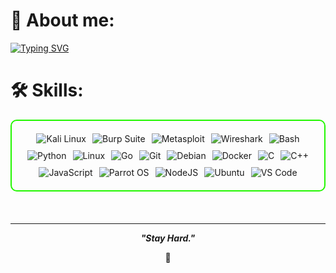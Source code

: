 # 👋 About me:
[![Typing SVG](https://readme-typing-svg.demolab.com?font=Fira+Code&duration=300&pause=500&color=39FF14&multiline=true&repeat=false&width=1100&height=530&lines=M4nu%40workspace+%3E+sqlmap+-u+%22https%3A%2F%2Fm4nu.gitbook.io%2Fm4nu.php%3Fid%3D1%22+--dump-all+--batch;+;%5B08%3A08%3A17%5D+%5BINFO%5D+starting+%40+08%3A08%3A17+%2F2025-05-02%2F;%5B08%3A08%3A17%5D+%5BINFO%5D+testing+connection+to+the+target+URL;%5B08%3A08%3A18%5D+%5BCRITICAL%5D+heuristics+detected+WAF%2FIPS;%5B08%3A08%3A18%5D+%5BINFO%5D+target+URL+content+is+stable;%5B08%3A08%3A18%5D+%5BINFO%5D+testing+if+URI+parameter+is+dynamic;%5B08%3A08%3A18%5D+%5BINFO%5D+parameter+appears+to+be+injectable;%5B%2B%5D+the+back-end+DBMS+is+Oracle;%E3%85%A4%E3%85%A4%E3%85%A4%5B1%5D+m4nusterm1nd;+%5B*%5D+fetching+tables+from+'m4nusterm1nd'...;%5B*%5D+extracting+table%3A+'about_me';+%5B%2B%5D+retrieved%3A+%7B;%E3%85%A4%E3%85%A4%E3%85%A4%22work%22%3A+%22%F0%9F%92%BB+Red+Team+Operator+at+BeeHackers%22%2C;%E3%85%A4%E3%85%A4%E3%85%A4%22learning%22%3A+%22%F0%9F%8C%B1+Continuous+training+in+cybersecurity+and+ethical+hacking%22%2C;%E3%85%A4%E3%85%A4%E3%85%A4%22dev%22%3A+%22%F0%9F%9B%A0+Developer+of+offensive+security+tools%22%2C;%E3%85%A4%E3%85%A4%E3%85%A4%22focus%22%3A+%22%F0%9F%92%AC+CVE+and+zero-day+hunter%22%2C;%E3%85%A4%E3%85%A4%E3%85%A4%22certs%22%3A+%22%F0%9F%93%9C+OSCP%2B%2C+OSWP%2C+eCPPTv3%2C+eJPTv2%2C+CWP%2C+KLCP%22;%7D;+;%5B*%5D+fetched+data+logged+to+text+files+under%3A+'%2Fhome%2Fmanuel%2F.sqlmap%2Foutput%2Fm4nu.gitbook.io)](https://git.io/typing-svg)
# 🛠️ Skills: 

<div style="border: 2px solid #22F700; border-radius: 10px; padding: 20px; margin-bottom: 20px;">
  <div align="left" style="display: flex; flex-wrap: wrap; justify-content: center; gap: 10px;">
      <img src="https://img.shields.io/badge/Kali_Linux-557C94?style=for-the-badge&logo=kali-linux&color=000000" alt="Kali Linux" />
      <img src="https://img.shields.io/badge/Burp_Suite-FF6633?style=for-the-badge&logo=burp-suite&color=000000" alt="Burp Suite" />
      <img src="https://img.shields.io/badge/Metasploit-008C8C?style=for-the-badge&logo=metasploit&color=000000" alt="Metasploit" />
      <img src="https://img.shields.io/badge/Wireshark-009639?style=for-the-badge&logo=wireshark&color=000000" alt="Wireshark" />
      <img src="https://img.shields.io/badge/Bash-4EAA25?style=for-the-badge&logo=gnu-bash&color=000000" alt="Bash" />
      <img src="https://img.shields.io/badge/Python-3776AB?style=for-the-badge&logo=python&color=000000" alt="Python" />
      <img src="https://img.shields.io/badge/Linux-FCC624?style=for-the-badge&logo=linux&color=000000" alt="Linux" />
      <img src="https://img.shields.io/badge/Go-00ADD8?style=for-the-badge&logo=go&color=000000" alt="Go" />
      <img src="https://img.shields.io/badge/Git-F05032?style=for-the-badge&logo=git&color=000000" alt="Git" />
      <img src="https://img.shields.io/badge/Debian-D70A53?style=for-the-badge&logo=debian&color=000000" alt="Debian" />
      <img src="https://img.shields.io/badge/Docker-2496ED?style=for-the-badge&logo=docker&color=000000" alt="Docker" />
      <img src="https://img.shields.io/badge/C-00599C?style=for-the-badge&logo=c&color=000000" alt="C" />
      <img src="https://img.shields.io/badge/C%2B%2B-F34B7F?style=for-the-badge&logo=c%2B%2B&color=000000" alt="C++" />
      <img src="https://img.shields.io/badge/JavaScript-F7DF1E?style=for-the-badge&logo=javascript&color=000000" alt="JavaScript" />
      <img src="https://img.shields.io/badge/Parrot_OS-2E8E8F?style=for-the-badge&logo=parrot&color=000000" alt="Parrot OS" />
      <img src="https://img.shields.io/badge/Node.js-8CC84C?style=for-the-badge&logo=node.js&color=000000" alt="NodeJS" />
      <img src="https://img.shields.io/badge/Ubuntu-E95420?style=for-the-badge&logo=ubuntu&color=000000" alt="Ubuntu" />
      <img src="https://img.shields.io/badge/VS_Code-007ACC?style=for-the-badge&logo=visual-studio-code&color=000000" alt="VS Code" />
  </div>
</div>

<br>

---

<p align="center">
  <b><i>"Stay Hard."</i></b>
</p>
<p align="center">
<a>🌱</a>
</p>
